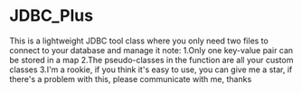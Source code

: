 # JDBC_Plus
This is a lightweight JDBC tool class where you only need two files to connect to your database and manage it
note:
1.Only one key-value pair can be stored in a map
2.The pseudo-classes in the function are all your custom classes
3.I'm a rookie, if you think it's easy to use, you can give me a star, if there's a problem with this, please communicate with me, thanks
